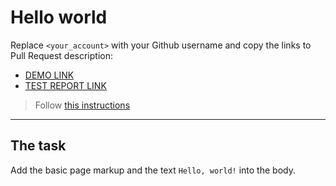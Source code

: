 # Hello world
Replace `<your_account>` with your Github username and copy the links to Pull Request description:
 - [DEMO LINK](https://RomanVolchovskiy.github.io/layout_hello-world/)
 - [TEST REPORT LINK](https://RomanVolchovskiy.github.io/layout_hello-world/report/html_report/)

> Follow [this instructions](https://mate-academy.github.io/layout_task-guideline/#how-to-solve-the-layout-tasks-on-github)

---

## The task

Add the basic page markup and the text `Hello, world!` into the body.

